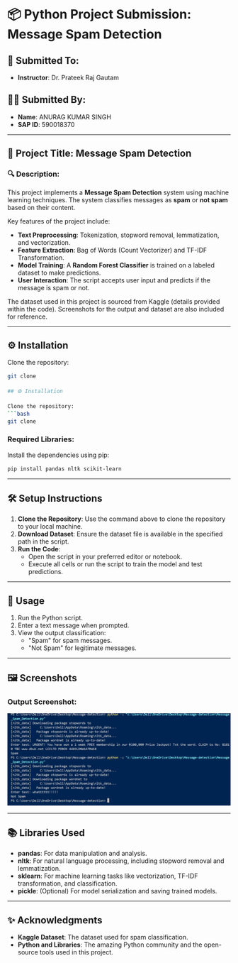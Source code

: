 
# 📦 Python Project Submission: Message Spam Detection

## 📝 Submitted To:

- **Instructor**: Dr. Prateek Raj Gautam  

## 🙋‍♂️ Submitted By:

- **Name**: ANURAG KUMAR SINGH  
- **SAP ID**: 590018370  

---

## 📌 Project Title: Message Spam Detection

### 🔍 Description:
This project implements a **Message Spam Detection** system using machine learning techniques. The system classifies messages as **spam** or **not spam** based on their content. 

Key features of the project include:
- **Text Preprocessing**: Tokenization, stopword removal, lemmatization, and vectorization.
- **Feature Extraction**: Bag of Words (Count Vectorizer) and TF-IDF Transformation.
- **Model Training**: A **Random Forest Classifier** is trained on a labeled dataset to make predictions.
- **User Interaction**: The script accepts user input and predicts if the message is spam or not.

The dataset used in this project is sourced from Kaggle (details provided within the code). Screenshots for the output and dataset are also included for reference.

---

## ⚙️ Installation

Clone the repository:  
```bash
git clone 

## ⚙️ Installation

Clone the repository:  
```bash
git clone 
```

### Required Libraries:
Install the dependencies using pip:
```bash
pip install pandas nltk scikit-learn
```

---

## 🛠️ Setup Instructions

1. **Clone the Repository**: Use the command above to clone the repository to your local machine.
2. **Download Dataset**: Ensure the dataset file is available in the specified path in the script.
3. **Run the Code**:
   - Open the script in your preferred editor or notebook.
   - Execute all cells or run the script to train the model and test predictions.

---

## 🚀 Usage

1. Run the Python script.
2. Enter a text message when prompted.
3. View the output classification:
   - "Spam" for spam messages.
   - "Not Spam" for legitimate messages.

---

## 🖼️ Screenshots

### Output Screenshot:
![Output](image.png)



---

## 📚 Libraries Used

- **pandas**: For data manipulation and analysis.
- **nltk**: For natural language processing, including stopword removal and lemmatization.
- **sklearn**: For machine learning tasks like vectorization, TF-IDF transformation, and classification.
- **pickle**: (Optional) For model serialization and saving trained models.

---




## ✨ Acknowledgments

- **Kaggle Dataset**: The dataset used for spam classification.
- **Python and Libraries**: The amazing Python community and the open-source tools used in this project.

